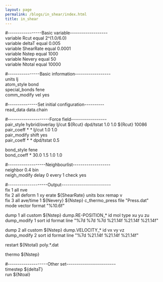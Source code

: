 ```yaml
---
layout: page
permalink: /blogs/in_shear/index.html
title: in_shear
---
```


#-----------------Basic variable-------------------  
variable    Rcut        equal   2^(1.0/6.0)  
variable    deltaT      equal   0.005  
variable    ShearRate   equal   0.0001  
variable    Nstep       equal   1000  
variable    Nevery      equal   50  
variable    Ntotal      equal   10000  
  
#----------------Basic information------------------  
units           lj  
atom_style      bond  
special_bonds   fene  
comm_modify     vel yes  
  
#---------------Set initial configuration----------  
read_data       data.chain  
  
#---------------------Force field------------------  
pair_style      hybrid/overlay lj/cut \${Rcut} dpd/tstat 1.0 1.0 \${Rcut} 10086  
pair_coeff      * * lj/cut 1.0 1.0  
pair_modify     shift yes  
pair_coeff      * * dpd/tstat 0.5  
  
bond_style      fene  
bond_coeff      * 30.0 1.5 1.0 1.0  
  
#-------------------Neighbourlist-------------------  
neighbor        0.4 bin  
neigh_modify    delay 0 every 1 check yes  
  
#--------------------Output-------------------------  
fix 1 all nve  
fix 2 all deform 1 xy erate \${ShearRate} units box remap v  
fix 3 all ave/time 1 \${Nevery} \${Nstep} c_thermo_press file "Press.dat" mode vector format "%10.6f"  
  
dump 1 all custom \${Nstep} dump.RE-POSITION_* id mol type xu yu zu  
dump_modify 1 sort id format line "%7d %7d %7d %21.14f %21.14f %21.14f"  
  
dump 2 all custom \${Nstep} dump.VELOCITY_* id vx vy vz  
dump_modify 2 sort id format line "%7d %21.14f %21.14f %21.14f"  
  
restart \${Ntotal} poly.*.dat  
  
thermo  \${Nstep}  
  
#--------------------Other set-------------------------  
timestep    \${deltaT}  
run         \${Ntoal}  
  